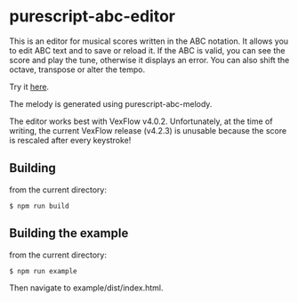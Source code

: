 purescript-abc-editor
=====================

This is an editor for musical scores written in the ABC notation. It allows you to edit ABC text and to save or reload it.  If the ABC is valid, you can see the score and play the tune, otherwise it displays an error.  You can also shift the octave, transpose or alter the tempo.

Try it [here](http://www.tradtunedb.org.uk/#/editor).

The melody is generated using purescript-abc-melody.

The editor works best with VexFlow v4.0.2. Unfortunately, at the time of writing, the current VexFlow release (v4.2.3) is unusable because the score is rescaled after every keystroke!

Building
--------

from the current directory:

    $ npm run build

Building the example
--------------------

from the current directory:

    $ npm run example   

Then navigate to example/dist/index.html.
